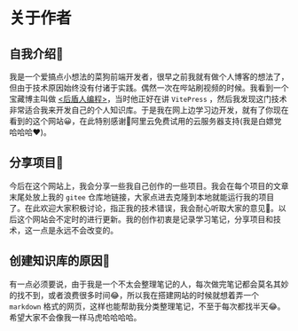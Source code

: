 
# 关于作者

## 自我介绍🤺

我是一个爱搞点小想法的菜狗前端开发者，很早之前我就有做个人博客的想法了，但由于技术原因始终没有付诸于实践。偶然一次在哔站刷视频的时候。我看到一个宝藏博主叫做 [<后盾人编程>](https://space.bilibili.com/282190994?spm_id_from=333.337.0.0)，当时他正好在讲 `VitePress` ，然后我发现这门技术非常适合我来开发自己的个人知识库。于是我在网上边学习边开发，就有了你现在看到的这个网站😀，在此特别感谢🎉阿里云免费试用的云服务器支持(我是白嫖党 哈哈哈❤️)。

## 分享项目🐳

今后在这个网站上，我会分享一些我自己创作的一些项目。我会在每个项目的文章末尾处放上我的 `gitee` 仓库地链接，大家点进去克隆到本地就能运行我的项目了。在此欢迎大家积极讨论，指正我的技术错误，我会耐心听取大家的意见🐶。以后这个网站会不定时的进行更新。我的创作初衷是记录学习笔记，分享项目和技术，这一点是永远不会改变的。

## 创建知识库的原因🐶

有一点必须要说，由于我是一个不太会整理笔记的人，每次做完笔记都会莫名其妙的找不到，或者浪费很多时间😂，所以我在搭建网站的时候就想着弄一个 `markdown` 格式的网页，这样也能帮助我分类整理笔记，不至于每次都找半天😂。希望大家不会像我一样马虎哈哈哈哈。

